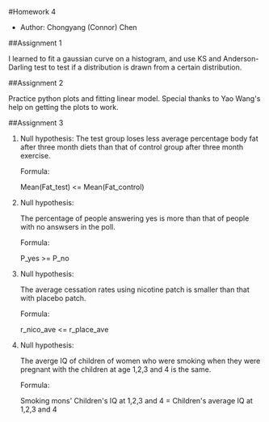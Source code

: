#Homework 4
* Author: Chongyang (Connor) Chen

##Assignment 1

I learned to fit a gaussian curve on a histogram, and use KS and Anderson-Darling test to test if a distribution is drawn from a certain distribution. 

##Assignment 2

Practice python plots and fitting linear model. Special thanks to Yao Wang's help on getting the plots to work. 

##Assignment 3

1. Null hypothesis:
    The test group loses less average percentage body fat after three month diets than that of control group after three month exercise.
	
	Formula:
	
    Mean(Fat_test) <= Mean(Fat_control)

2. Null hypothesis:

    The percentage of people answering yes is more than that of people with no answsers in the poll.
    
	Formula:
	
    P_yes >= P_no

3. Null hypothesis:

    The average cessation rates using nicotine patch is smaller than that with placebo patch.
    
	Formula:
	
    r_nico_ave <= r_place_ave

4. Null hypothesis:

    The averge IQ of children of women who were smoking when they were pregnant with the children at age 1,2,3 and 4 is the same.
    
	Formula:
	
    Smoking mons' Children's IQ at 1,2,3 and 4 = Children's average IQ at 1,2,3 and 4